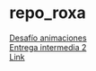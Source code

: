 # repo_roxa
[Desafío animaciones](https://marianacervino.github.io/repo_roxa/roxa_animaciones)
<br>
[Entrega intermedia 2](https://marianacervino.github.io/repo_roxa/roxa_cervino)
<br>
[Link](https://marianacervino.github.io/repo_roxa/roxa_cervino)
